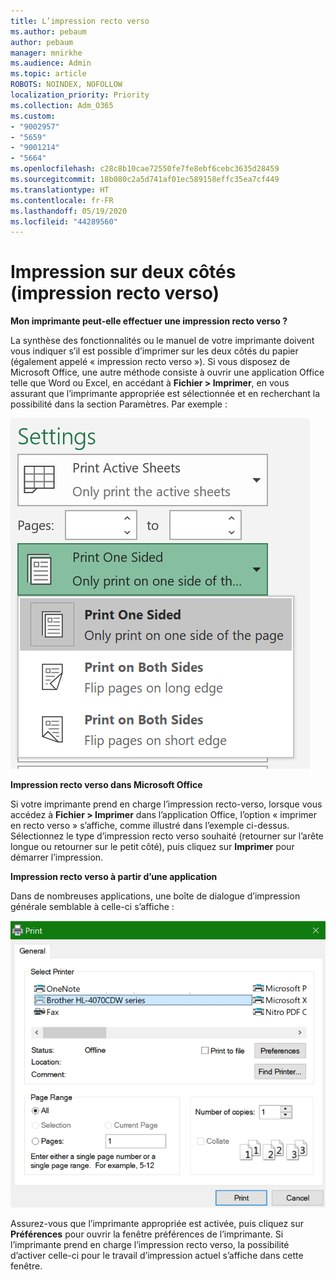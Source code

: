 ```yaml
---
title: L’impression recto verso
ms.author: pebaum
author: pebaum
manager: mnirkhe
ms.audience: Admin
ms.topic: article
ROBOTS: NOINDEX, NOFOLLOW
localization_priority: Priority
ms.collection: Adm_O365
ms.custom:
- "9002957"
- "5659"
- "9001214"
- "5664"
ms.openlocfilehash: c28c8b10cae72550fe7fe8ebf6cebc3635d28459
ms.sourcegitcommit: 18b080c2a5d741af01ec589158effc35ea7cf449
ms.translationtype: HT
ms.contentlocale: fr-FR
ms.lasthandoff: 05/19/2020
ms.locfileid: "44289560"
---
```

# <a name="printing-on-both-sides-of-paper-duplex-printing"></a>Impression sur deux côtés (impression recto verso)

**Mon imprimante peut-elle effectuer une impression recto verso ?**

La synthèse des fonctionnalités ou le manuel de votre imprimante doivent vous indiquer s’il est possible d’imprimer sur les deux côtés du papier (également appelé « impression recto verso »). Si vous disposez de Microsoft Office, une autre méthode consiste à ouvrir une application Office telle que Word ou Excel, en accédant à **Fichier > Imprimer**, en vous assurant que l’imprimante appropriée est sélectionnée et en recherchant la possibilité dans la section Paramètres. Par exemple : 

![Paramètres de l’imprimante](media/print-settings.png)

**Impression recto verso dans Microsoft Office**

Si votre imprimante prend en charge l’impression recto-verso, lorsque vous accédez à **Fichier > Imprimer** dans l’application Office, l’option « imprimer en recto verso » s’affiche, comme illustré dans l’exemple ci-dessus.  Sélectionnez le type d’impression recto verso souhaité (retourner sur l’arête longue ou retourner sur le petit côté), puis cliquez sur **Imprimer** pour démarrer l’impression.

**Impression recto verso à partir d’une application**

Dans de nombreuses applications, une boîte de dialogue d’impression générale semblable à celle-ci s’affiche : 

![Boîte de dialogue Imprimer](media/print-dialog.png)

Assurez-vous que l’imprimante appropriée est activée, puis cliquez sur **Préférences** pour ouvrir la fenêtre préférences de l’imprimante. Si l’imprimante prend en charge l’impression recto verso, la possibilité d’activer celle-ci pour le travail d’impression actuel s’affiche dans cette fenêtre.
